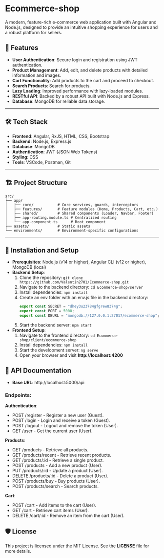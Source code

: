 # Ecommerce-shop

A modern, feature-rich e-commerce web application built with Angular and Node.js, designed to provide an intuitive shopping experience for users and a robust platform for sellers.

## 🚀 Features

- **User Authentication**: Secure login and registration using JWT authentication.
- **Product Management**: Add, edit, and delete products with detailed information and images.
- **Cart Functionality**: Add products to the cart and proceed to checkout.
- **Search Products**: Search for products.
- **Lazy Loading**: Improved performance with lazy-loaded modules.
- **RESTful API**: Backed by a robust API built with Node.js and Express.
- **Database**: MongoDB for reliable data storage.

---

## 🛠️ Tech Stack

- **Frontend**: Angular, RxJS, HTML, CSS, Bootstrap
- **Backend**: Node.js, Express.js
- **Database**: MongoDB
- **Authentication**: JWT (JSON Web Tokens)
- **Styling**: CSS
- **Tools**: VSCode, Postman, Git

---

## 🏗️ Project Structure

```plaintext
src/
├── app/
│   ├── core/           # Core services, guards, interceptors
│   ├── features/       # Feature modules (Home, Products, Cart, etc.)
│   ├── shared/         # Shared components (Loader, Navbar, Footer)
│   ├── app-routing.module.ts # Centralized routing
│   └── app.component.ts      # Root component
├── assets/             # Static assets
└── environments/       # Environment-specific configurations
```

---

## 🔧 Installation and Setup

- **Prerequisites**: Node.js (v14 or higher), Angular CLI (v12 or higher), MongoDB (local)
- **Backend Setup**:
  1. Clone the repository: `git clone https://github.com/Valentin2701/Ecommerce-shop.git`
  2. Navigate to the backend directory: `cd Ecommerce-shop/server`
  3. Install dependencies: `npm install`
  4. Create an env folder with an env.js file in the backend directory:
     ```javascript
     export const SECRET = "dhey3u23784gfgrew8374g";
     export const PORT = 5000;
     export const DBURL = "mongodb://127.0.0.1:27017/ecommerce-shop";
     ```
  5. Start the backend server: `npm start`
- **Frontend Setup**:
  1. Navigate to the frontend directory: `cd Ecommerce-shop/client/ecommerce-shop`
  2. Install dependencies: `npm install`
  3. Start the development server: `ng serve`
  4. Open your browser and visit **http://localhost:4200**
## 📜 API Documentation
- **Base URL**: http://localhost:5000/api
  
### Endpoints:
**Authentication**:
- POST /register - Register a new user (Guest).
- POST /login - Login and receive a token (Guest).
- POST /logout - Logout and remove the token (User).
- GET /user - Get the current user (User).
  
**Products**:
- GET /products - Retrieve all products.
- GET /products/recent - Retrieve recent products.
- GET /products/:id - Retrieve a single product.
- POST /products - Add a new product (User).
- PUT /products/:id - Update a product (User).
- DELETE /products/:id - Delete a product (User).
- POST /products/buy - Buy products (User).
- POST /products/search - Search products.
  
**Cart**:
- POST /cart - Add items to the cart (User).
- GET /cart - Retrieve cart items (User).
- DELETE /cart/:id - Remove an item from the cart (User).

## 🛡️ License
This project is licensed under the MIT License. See the **LICENSE** file for more details.
